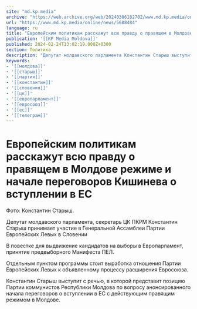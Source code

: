 ```yaml
---
site: "md.kp.media"
archive: "https://web.archive.org/web/20240306182702/www.md.kp.media/online/news/5688484"
url: "https://www.md.kp.media/online/news/5688484"
language: ru
title: "Европейским политикам расскажут всю правду о правящем в Молдове режиме и начале переговоров Кишинева о вступлении в ЕС"
publication: '[[KP Media Moldova]]'
published: 2024-02-24T13:02:19.000Z+0300
section: Политика
description: "Депутат молдавского парламента Константин Старыш выступит с речью, в которой представит позицию Партии коммунистов"
keywords:
- '[[молдова]]'
- '[[старыш]]'
- '[[партия]]'
- '[[константин]]'
- '[[словения]]'
- '[[цк]]'
- '[[европарламент]]'
- '[[евросоюз]]'
- '[[ес]]'
- '[[телеграм]]'
---
```


# Европейским политикам расскажут всю правду о правящем в Молдове режиме и начале переговоров Кишинева о вступлении в ЕС

Фото: Константин Старыш.

Депутат молдавского парламента, секретарь ЦК ПКРМ Константин Старыш принимает участие в Генеральной Ассамблеи Партии Европейских Левых в Словении

В повестке дня выдвижение кандидатов на выборы в Европарламент, принятие предвыборного Манифеста ПЕЛ.

Отдельным пунктом программы стоит выработка отношения Партии Европейских Левых к объявленному процессу расширения Евросоюза.

Константин Старыш выступит с речью, в которой представит позицию Партии коммунистов Республики Молдова по вопросу анонсированного начала переговоров о вступлении в ЕС с действующим правящим режимом в Молдове.